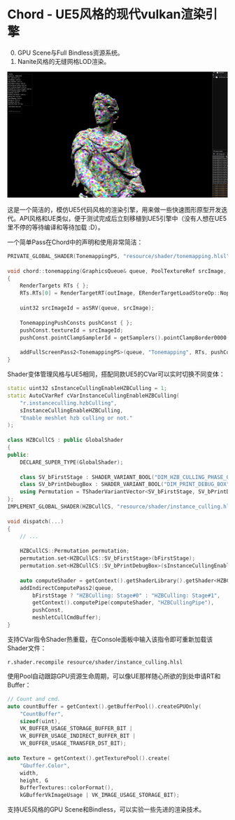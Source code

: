 # Chord - UE5风格的现代vulkan渲染引擎

0. GPU Scene与Full Bindless资源系统。
1. Nanite风格的无缝网格LOD渲染。

![image](gallery/Nanite.png)

这是一个简洁的，模仿UE5代码风格的渲染引擎，用来做一些快速图形原型开发迭代。API风格和UE类似，便于测试完成后立刻移植到UE5引擎中（没有人想在UE5里不停的等待编译和等待加载 :D）。

一个简单Pass在Chord中的声明和使用非常简洁：

```C++
PRIVATE_GLOBAL_SHADER(TonemappingPS, "resource/shader/tonemapping.hlsl", "mainPS", EShaderStage::Pixel);

void chord::tonemapping(GraphicsQueue& queue, PoolTextureRef srcImage, PoolTextureRef outImage)
{
    RenderTargets RTs { };
    RTs.RTs[0] = RenderTargetRT(outImage, ERenderTargetLoadStoreOp::Nope_Store);

    uint32 srcImageId = asSRV(queue, srcImage);

    TonemappingPushConsts pushConst { };
    pushConst.textureId = srcImageId;
    pushConst.pointClampSamplerId = getSamplers().pointClampBorder0000().index.get();

    addFullScreenPass2<TonemappingPS>(queue, "Tonemapping", RTs, pushConst);
}
```

Shader变体管理风格与UE5相同，搭配同款UE5的CVar可以实时切换不同变体：

```C++
static uint32 sInstanceCullingEnableHZBCulling = 1;
static AutoCVarRef cVarInstanceCullingEnableHZBCulling(
    "r.instanceculling.hzbCulling",
    sInstanceCullingEnableHZBCulling,
    "Enable meshlet hzb culling or not."
);

class HZBCullCS : public GlobalShader
{
public:
    DECLARE_SUPER_TYPE(GlobalShader);

    class SV_bFirstStage : SHADER_VARIANT_BOOL("DIM_HZB_CULLING_PHASE_0");
    class SV_bPrintDebugBox : SHADER_VARIANT_BOOL("DIM_PRINT_DEBUG_BOX");
    using Permutation = TShaderVariantVector<SV_bFirstStage, SV_bPrintDebugBox>;
};
IMPLEMENT_GLOBAL_SHADER(HZBCullCS, "resource/shader/instance_culling.hlsl", "HZBCullingCS", EShaderStage::Compute);

void dispatch(...)
{
    // ...
    
    HZBCullCS::Permutation permutation;
    permutation.set<HZBCullCS::SV_bFirstStage>(bFirstStage);
    permutation.set<HZBCullCS::SV_bPrintDebugBox>(sInstanceCullingEnableHZBCulling != 0);

    auto computeShader = getContext().getShaderLibrary().getShader<HZBCullCS>(permutation);
    addIndirectComputePass2(queue,
        bFirstStage ? "HZBCulling: Stage#0" : "HZBCulling: Stage#1",
        getContext().computePipe(computeShader, "HZBCullingPipe"),
        pushConst,
        meshletCullCmdBuffer);
}
```

支持CVar指令Shader热重载，在Console面板中输入该指令即可重新加载该Shader文件：

```
r.shader.recompile resource/shader/instance_culling.hlsl
```

使用Pool自动跟踪GPU资源生命周期，可以像UE那样随心所欲的到处申请RT和Buffer：

```C++
// Count and cmd.
auto countBuffer = getContext().getBufferPool().createGPUOnly(
    "CountBuffer", 
    sizeof(uint), 
    VK_BUFFER_USAGE_STORAGE_BUFFER_BIT | 
    VK_BUFFER_USAGE_INDIRECT_BUFFER_BIT | 
    VK_BUFFER_USAGE_TRANSFER_DST_BIT);

auto Texture = getContext().getTexturePool().create(
    "Gbuffer.Color", 
    width, 
    height, G
    BufferTextures::colorFormat(), 
    kGBufferVkImageUsage | VK_IMAGE_USAGE_STORAGE_BIT);
```

支持UE5风格的GPU Scene和Bindless，可以实验一些先进的渲染技术。